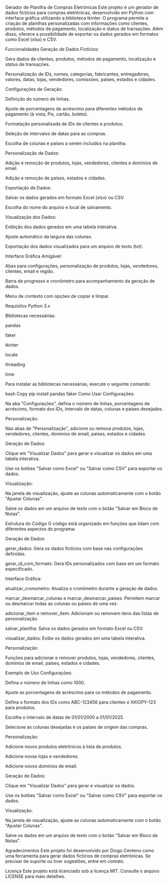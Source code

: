 Gerador de Planilha de Compras Eletrônicas
Este projeto é um gerador de dados fictícios para compras eletrônicas, desenvolvido em Python com interface gráfica utilizando a biblioteca tkinter. O programa permite a criação de planilhas personalizadas com informações como clientes, produtos, métodos de pagamento, localização e status de transações. Além disso, oferece a possibilidade de exportar os dados gerados em formatos como Excel (xlsx) e CSV.

Funcionalidades
Geração de Dados Fictícios:

Gera dados de clientes, produtos, métodos de pagamento, localização e status de transações.

Personalização de IDs, nomes, categorias, fabricantes, entregadores, valores, datas, lojas, vendedores, comissões, países, estados e cidades.

Configurações de Geração:

Definição do número de linhas.

Ajuste de porcentagens de acréscimo para diferentes métodos de pagamento (à vista, Pix, cartão, boleto).

Formatação personalizada de IDs de clientes e produtos.

Seleção de intervalos de datas para as compras.

Escolha de colunas e países a serem incluídos na planilha.

Personalização de Dados:

Adição e remoção de produtos, lojas, vendedores, clientes e domínios de email.

Adição e remoção de países, estados e cidades.

Exportação de Dados:

Salvar os dados gerados em formato Excel (xlsx) ou CSV.

Escolha do nome do arquivo e local de salvamento.

Visualização dos Dados:

Exibição dos dados gerados em uma tabela interativa.

Ajuste automático da largura das colunas.

Exportação dos dados visualizados para um arquivo de texto (txt).

Interface Gráfica Amigável:

Abas para configurações, personalização de produtos, lojas, vendedores, clientes, email e região.

Barra de progresso e cronômetro para acompanhamento da geração de dados.

Menu de contexto com opções de copiar e limpar.

Requisitos
Python 3.x

Bibliotecas necessárias:

pandas

faker

tkinter

locale

threading

time

Para instalar as bibliotecas necessárias, execute o seguinte comando:

bash
Copy
pip install pandas faker
Como Usar
Configurações:

Na aba "Configurações", defina o número de linhas, porcentagens de acréscimo, formato dos IDs, intervalo de datas, colunas e países desejados.

Personalização:

Nas abas de "Personalização", adicione ou remova produtos, lojas, vendedores, clientes, domínios de email, países, estados e cidades.

Geração de Dados:

Clique em "Visualizar Dados" para gerar e visualizar os dados em uma tabela interativa.

Use os botões "Salvar como Excel" ou "Salvar como CSV" para exportar os dados.

Visualização:

Na janela de visualização, ajuste as colunas automaticamente com o botão "Ajustar Colunas".

Salve os dados em um arquivo de texto com o botão "Salvar em Bloco de Notas".

Estrutura do Código
O código está organizado em funções que lidam com diferentes aspectos do programa:

Geração de Dados:

gerar_dados: Gera os dados fictícios com base nas configurações definidas.

gerar_id_com_formato: Gera IDs personalizados com base em um formato especificado.

Interface Gráfica:

atualizar_cronometro: Atualiza o cronômetro durante a geração de dados.

marcar_desmarcar_colunas e marcar_desmarcar_paises: Permitem marcar ou desmarcar todas as colunas ou países de uma vez.

adicionar_item e remover_item: Adicionam ou removem itens das listas de personalização.

salvar_planilha: Salva os dados gerados em formato Excel ou CSV.

visualizar_dados: Exibe os dados gerados em uma tabela interativa.

Personalização:

Funções para adicionar e remover produtos, lojas, vendedores, clientes, domínios de email, países, estados e cidades.

Exemplo de Uso
Configurações:

Defina o número de linhas como 1000.

Ajuste as porcentagens de acréscimo para os métodos de pagamento.

Defina o formato dos IDs como ABC-123456 para clientes e XKIOPY-123 para produtos.

Escolha o intervalo de datas de 01/01/2000 a 01/01/2025.

Selecione as colunas desejadas e os países de origem das compras.

Personalização:

Adicione novos produtos eletrônicos à lista de produtos.

Adicione novas lojas e vendedores.

Adicione novos domínios de email.

Geração de Dados:

Clique em "Visualizar Dados" para gerar e visualizar os dados.

Use os botões "Salvar como Excel" ou "Salvar como CSV" para exportar os dados.

Visualização:

Na janela de visualização, ajuste as colunas automaticamente com o botão "Ajustar Colunas".

Salve os dados em um arquivo de texto com o botão "Salvar em Bloco de Notas".

Agradecimentos
Este projeto foi desenvolvido por Diogo Centeno como uma ferramenta para gerar dados fictícios de compras eletrônicas. Se precisar de suporte ou tiver sugestões, entre em contato.

Licença
Este projeto está licenciado sob a licença MIT. Consulte o arquivo LICENSE para mais detalhes.
